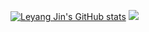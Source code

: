 [![Leyang Jin's GitHub stats](https://github-readme-stats.vercel.app/api?username=leyangjin&count_private=true&show_icons=true&theme=gruvbox_light&hide=stars)](https://github.com/anuraghazra/github-readme-stats)
![](https://visitor-badge.glitch.me/badge?page_id=leyangjin)